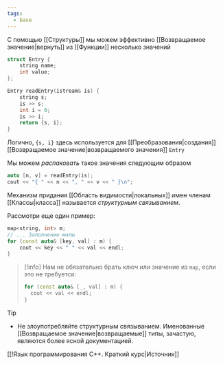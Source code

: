 ```yaml
---
tags:
  - base
---
```


С помощью [[Структуры]] мы можем эффективно [[Возвращаемое значение|вернуть]] из [[Функции]] несколько значений

```cpp
struct Entry {
	string name;
	int value;
};

Entry readEntry(istream& is) {
	string s;
	is >> s;
	int i = 0;
	is >> i;
	return {s, i};
}
```

Логично, `{s, i}` здесь используется для [[Преобразования|создания]] [[Возвращаемое значение|возвращаемого значения]] `Entry`

Мы можем *распаковать* такое значения следующим образом

```cpp
auto [n, v] = readEntry(is);
cout << "{ " << n << ", " << v << " }\n";
```

Механизм придания [[Область видимости|локальных]] имен членам [[Классы|класса]] называется *структурным связыванием*. 

Рассмотри еще один пример:

```cpp
map<string, int> m;
// ... Заполнение мапы
for (const auto& [key, val] : m) {
	cout << key << " " << val << endl;
}
```

> [!info]
> Нам не обязательно брать ключ или значение из `map`, если это не требуется:
> ```cpp
> for (const auto& [_, val] : m) {
> 	cout << val << endl;
> }
> ```
> 

> [!tip]
> - Не злоупотребляйте структурным связыванием. Именованные [[Возвращаемое значение|возвращаемые]] типы, зачастую, являются более ясной документацией.

[[!Язык программирования C++. Краткий курс|Источник]]